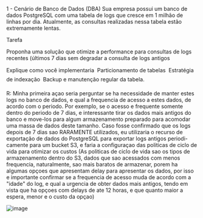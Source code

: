 1 - Cenário de Banco de Dados (DBA)
Sua empresa possui um banco de dados PostgreSQL com uma tabela de logs que cresce em 1 milhão
de linhas por dia. Atualmente, as consultas realizadas nessa tabela estão extremamente lentas.

Tarefa

 Proponha uma solução que otimize a performance para consultas de logs recentes (últimos 7 dias
sem degradar a consulta de logs antigos

 Explique como você implementaria
 Particionamento de tabelas
 Estratégia de indexação
 Backup e manutenção regular da tabela.

R: Minha primeira açao seria perguntar se ha necessidade de manter estes logs no banco de dados, e qual a frequencia de acesso a estes dados, de acordo com o periodo. Por exemplo, se o 
acesso e frequente somente dentro do periodo de 7 dias, e interessante tirar os dados mais antigos do banco e move-los para algum armazenamento preparado para acomodar uma massa de dados 
deste tamanho. Caso fosse confirmado que os logs depois de 7 dias sao RARAMENTE utilizados, eu utilizaria o recurso de exportação de dados do PostgreSQL para exportar logs antigos periodi-
camente para um bucket S3, e faria a configuraçao das politicas de ciclo de vida para otimizar os custos (As politicas de ciclo de vida sao os tipos de armazenamento dentro do S3, dados 
que sao acessados com menos frequencia, naturalmente, sao mais baratos de armazenar, porem ha algumas opçoes que apresentam delay para apresentar os dados, por isso e importante confirmar
se a frequencia de acesso muda de acordo com a "idade" do log, e qual a urgencia de obter dados mais antigos, tendo em vista que ha opçoes com delays de ate 12 horas, e que quanto maior a
espera, menor e o custo da opçao)

![image](https://github.com/user-attachments/assets/8c54e02b-135b-4155-90cb-dbbe3a67d7eb)





